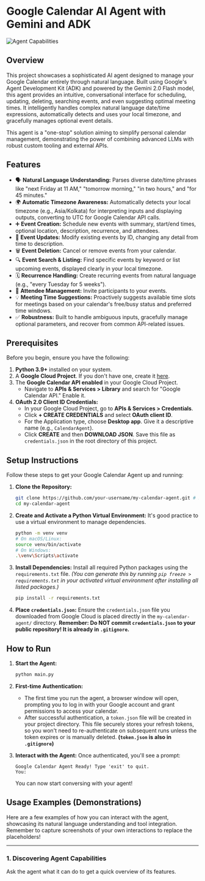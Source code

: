 # Google Calendar AI Agent with Gemini and ADK

![Agent Capabilities](screenshots/screenshot_capabilities.png) <!-- Replace with your actual screenshot -->

## Overview

This project showcases a sophisticated AI agent designed to manage your Google Calendar entirely through natural language. Built using Google's Agent Development Kit (ADK) and powered by the Gemini 2.0 Flash model, this agent provides an intuitive, conversational interface for scheduling, updating, deleting, searching events, and even suggesting optimal meeting times. It intelligently handles complex natural language date/time expressions, automatically detects and uses your local timezone, and gracefully manages optional event details.

This agent is a "one-stop" solution aiming to simplify personal calendar management, demonstrating the power of combining advanced LLMs with robust custom tooling and external APIs.

## Features

*   🗣️ **Natural Language Understanding:** Parses diverse date/time phrases like "next Friday at 11 AM," "tomorrow morning," "in two hours," and "for 45 minutes."
*   🌍 **Automatic Timezone Awareness:** Automatically detects your local timezone (e.g., Asia/Kolkata) for interpreting inputs and displaying outputs, converting to UTC for Google Calendar API calls.
*   ➕ **Event Creation:** Schedule new events with summary, start/end times, optional location, description, recurrence, and attendees.
*   🔄 **Event Updates:** Modify existing events by ID, changing any detail from time to description.
*   🗑️ **Event Deletion:** Cancel or remove events from your calendar.
*   🔍 **Event Search & Listing:** Find specific events by keyword or list upcoming events, displayed clearly in your local timezone.
*   🗓️ **Recurrence Handling:** Create recurring events from natural language (e.g., "every Tuesday for 5 weeks").
*   👥 **Attendee Management:** Invite participants to your events.
*   💡 **Meeting Time Suggestions:** Proactively suggests available time slots for meetings based on your calendar's free/busy status and preferred time windows.
*   ✅ **Robustness:** Built to handle ambiguous inputs, gracefully manage optional parameters, and recover from common API-related issues.

## Prerequisites

Before you begin, ensure you have the following:

1.  **Python 3.9+** installed on your system.
2.  A **Google Cloud Project**. If you don't have one, create it [here](https://console.cloud.google.com/).
3.  The **Google Calendar API enabled** in your Google Cloud Project.
    *   Navigate to **APIs & Services > Library** and search for "Google Calendar API." Enable it.
4.  **OAuth 2.0 Client ID Credentials:**
    *   In your Google Cloud Project, go to **APIs & Services > Credentials**.
    *   Click **+ CREATE CREDENTIALS** and select **OAuth client ID**.
    *   For the Application type, choose **Desktop app**. Give it a descriptive name (e.g., `CalendarAgent`).
    *   Click **CREATE** and then **DOWNLOAD JSON**. Save this file as `credentials.json` in the root directory of this project.

## Setup Instructions

Follow these steps to get your Google Calendar Agent up and running:

1.  **Clone the Repository:**
    ```bash
    git clone https://github.com/your-username/my-calendar-agent.git # REPLACE WITH YOUR REPO URL
    cd my-calendar-agent
    ```

2.  **Create and Activate a Python Virtual Environment:**
    It's good practice to use a virtual environment to manage dependencies.
    ```bash
    python -m venv venv
    # On macOS/Linux:
    source venv/bin/activate
    # On Windows:
    .\venv\Scripts\activate
    ```

3.  **Install Dependencies:**
    Install all required Python packages using the `requirements.txt` file.
    *(You can generate this by running `pip freeze > requirements.txt` in your activated virtual environment after installing all listed packages.)*
    ```bash
    pip install -r requirements.txt
    ```

4.  **Place `credentials.json`:**
    Ensure the `credentials.json` file you downloaded from Google Cloud is placed directly in the `my-calendar-agent/` directory. **Remember: Do NOT commit `credentials.json` to your public repository! It is already in `.gitignore`.**

## How to Run

1.  **Start the Agent:**
    ```bash
    python main.py
    ```

2.  **First-time Authentication:**
    *   The first time you run the agent, a browser window will open, prompting you to log in with your Google account and grant permissions to access your calendar.
    *   After successful authentication, a `token.json` file will be created in your project directory. This file securely stores your refresh tokens, so you won't need to re-authenticate on subsequent runs unless the token expires or is manually deleted. **(`token.json` is also in `.gitignore`)**

3.  **Interact with the Agent:**
    Once authenticated, you'll see a prompt:
    ```
    Google Calendar Agent Ready! Type 'exit' to quit.
    You:
    ```
    You can now start conversing with your agent!

## Usage Examples (Demonstrations)

Here are a few examples of how you can interact with the agent, showcasing its natural language understanding and tool integration. Remember to capture screenshots of your own interactions to replace the placeholders!

---

### **1. Discovering Agent Capabilities**

Ask the agent what it can do to get a quick overview of its features.
